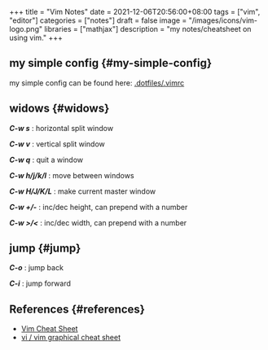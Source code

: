 +++
title = "Vim Notes"
date = 2021-12-06T20:56:00+08:00
tags = ["vim", "editor"]
categories = ["notes"]
draft = false
image = "/images/icons/vim-logo.png"
libraries = ["mathjax"]
description = "my notes/cheatsheet on using vim."
+++

## my simple config {#my-simple-config}

my simple config can be found here: [.dotfiles/.vimrc](https://github.com/sky-bro/.dotfiles/blob/master/.vimrc)


## widows {#widows}

_**C-w s**_
: horizontal split window

_**C-w v**_
: vertical split window

_**C-w q**_
: quit a window

_**C-w h/j/k/l**_
: move between windows

_**C-w H/J/K/L**_
: make current master window

_**C-w +/-**_
: inc/dec height, can prepend with a number

_**C-w >/<**_
: inc/dec width, can prepend with a number


## jump {#jump}

_**C-o**_
: jump back

_**C-i**_
: jump forward


## References {#references}

-   [Vim Cheat Sheet](https://vim.rtorr.com/)
-   [vi / vim graphical cheat sheet](/images/posts/vim-notes/vim-cheatsheet.svg)
